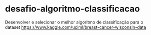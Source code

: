 # desafio-algoritmo-classificacao
Desenvolver e selecionar o melhor algoritmo de classificação para o dataset https://www.kaggle.com/uciml/breast-cancer-wisconsin-data

